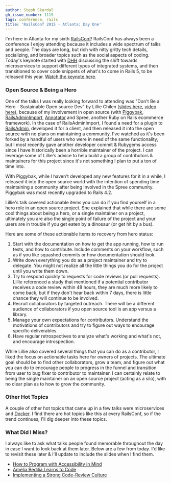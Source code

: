 ```yaml
---
author: Steph Skardal
gh_issue_number: 1119
tags: conference, rails
title: 'RailsConf 2015 - Atlanta: Day One'
---
```


I'm here in Atlanta for my sixth [RailsConf](http://railsconf.com/)! RailsConf has always been a conference I enjoy attending because it includes a wide spectrum of talks and people. The days are long, but rich with nitty gritty tech details, socializing, and broader topics such as the social aspects of coding. Today's keynote started with [DHH](http://en.wikipedia.org/wiki/David_Heinemeier_Hansson) discussing the shift towards microservices to support different types of integrated systems, and then transitioned to cover code snippets of what's to come in Rails 5, to be released this year. [Watch the keynote here](http://confreaks.tv/videos/railsconf2015-opening-keynote).

### Open Source & Being a Hero

One of the talks I was really looking forward to attending was "Don't Be a Hero - Sustainable Open source Dev" by Lillie Chilen ([slides here](https://speakerdeck.com/lilliealbert/dont-be-a-hero-sustainable-open-source), [video here](http://confreaks.tv/videos/railsconf2015-don-t-be-a-hero-sustainable-open-source)), because of my involvement in open source (with [Piggybak](http://www.piggybak.org/), [RailsAdminImport](https://github.com/stephskardal/rails_admin_import), [Annotator](http://annotatorjs.org/) and Spree, another Ruby on Rails ecommerce framework). In the case of RailsAdminImport, I found a need for a plugin to [RailsAdmin](https://github.com/sferik/rails_admin), developed it for a client, and then released it into the open source with no plans on maintaining a community. I've watched as it's been forked by a handful of users who were in need of the same functionality, but I most recently gave another developer commit & Rubygems access since I have historically been a horrible maintainer of the project. I can leverage some of Lillie's advice to help build a group of contributors & maintainers for this project since it's not something I plan to put a ton of time into.

With Piggybak, while I haven't developed any new features for it in a while, I released it into the open source world with the intention of spending time maintaining a community after being involved in the Spree community. Piggybak was most recently upgraded to Rails 4.2.

Lillie's talk covered actionable items you can do if you find yourself in a hero role in an open source project. She explained that while there are some cool things about being a hero, or a single maintainer on a project, ultimately you are also the single point of failure of the project and your users are in trouble if you get eaten by a dinosaur (or get hit by a bus).

Here are some of these actionable items to recovery from hero status:

1. Start with the documentation on how to get the app running, how to run tests, and how to contribute. Include comments on your workflow, such as if you like squashed commits or how documentation should look.
1. Write down everything you do as a project maintainer and try to delegate. You might not realize all the little things you do for the project until you write them down.
1. Try to respond quickly to requests for code reviews (or pull requests). Lillie referenced a study that mentioned if a potential contributor receives a code review within 48 hours, they are much more likely to come back, but if they don't hear back within 7 days, there is little chance they will continue to be involved.
1. Recruit collaborators by targeted outreach. There will be a different audience of collaborators if you open source tool is an app versus a library.
1. Manage your own expectations for contributors. Understand the motivations of contributors and try to figure out ways to encourage specific deliverables.
1. Have regular retrospectives to analyze what's working and what's not, and encourage introspection.

While Lillie also covered several things that you can do as a contributor, I liked the focus on actionable tasks here for owners of projects. The ultimate goal should be to find other collaborators, grow a team, and figure out what you can do to encourage people to progress in the funnel and transition from user to bug fixer to contributor to maintainer. I can certainly relate to being the single maintainer on an open source project (acting as a silo), with no clear plan as to how to grow the community.

### Other Hot Topics

A couple of other hot topics that came up in a few talks were microservices and [Docker](https://www.docker.com/). I find there are hot topics like this at every RailsConf, so if the trend continues, I'll dig deeper into these topics.

### What Did I Miss?

I always like to ask what talks people found memorable throughout the day in case I want to look back at them later. Below are a few from today. I'd like to revisit these later & I'll update to include the slides when I find them.

- [How to Program with Accessibility in Mind](http://confreaks.tv/videos/railsconf2015-how-to-program-with-accessibility-in-mind)
- [Amelia Bedilia Learns to Code](http://confreaks.tv/videos/railsconf2015-amelia-bedelia-learns-to-code)
- [Implementing a Strong Code-Review Culture](http://confreaks.tv/videos/railsconf2015-implementing-a-strong-code-review-culture)
